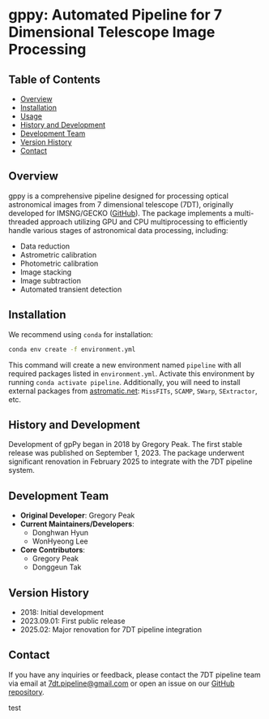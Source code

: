 # gppy: Automated Pipeline for 7 Dimensional Telescope Image Processing

## Table of Contents
- [Overview](#overview)
- [Installation](#install)
- [Usage](#usage)
- [History and Development](#history-and-development)
- [Development Team](#development-team)
- [Version History](#version-history)
- [Contact](#contact)

## Overview
gppy is a comprehensive pipeline designed for processing optical astronomical images from 7 dimensional telescope (7DT), originally developed for IMSNG/GECKO ([GitHub](https://github.com/SilverRon/gppy)). The package implements a multi-threaded approach utilizing GPU and CPU multiprocessing to efficiently handle various stages of astronomical data processing, including:

- Data reduction
- Astrometric calibration
- Photometric calibration
- Image stacking
- Image subtraction
- Automated transient detection

## Installation
We recommend using `conda` for installation:

```bash
conda env create -f environment.yml
```

This command will create a new environment named `pipeline` with all required packages listed in `environment.yml`. Activate this environment by running `conda activate pipeline`. Additionally, you will need to install external packages from [astromatic.net](https://www.astromatic.net/software/): `MissFITs`, `SCAMP`, `SWarp`, `SExtractor`, etc.

## History and Development
Development of gpPy began in 2018 by Gregory Peak. The first stable release was published on September 1, 2023. The package underwent significant renovation in February 2025 to integrate with the 7DT pipeline system.

## Development Team
- **Original Developer**: Gregory Peak
- **Current Maintainers/Developers**: 
  - Donghwan Hyun
  - WonHyeong Lee
- **Core Contributors**:
  - Gregory Peak
  - Donggeun Tak
  
## Version History
- 2018: Initial development
- 2023.09.01: First public release
- 2025.02: Major renovation for 7DT pipeline integration

## Contact
If you have any inquiries or feedback, please contact the 7DT pipeline team via email at [7dt.pipeline@gmail.com](mailto:7dt.pipeline@gmail.com) or open an issue on our [GitHub repository](https://github.com/7DimensionalTelescope/pipeline).

test
